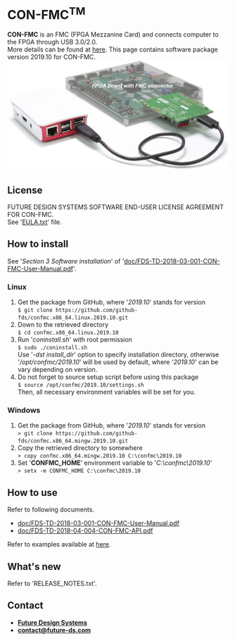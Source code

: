 # CON-FMC<sup>TM</sup>
**CON-FMC** is an FMC (FPGA Mezzanine Card) and connects computer to the FPGA through USB 3.0/2.0.<br>
More details can be found at <a href="http://www.future-ds.com/en/products.html#CON_FMC" target="_blank">here</a>.
This page contains software package version 2019.10 for CON-FMC.
![CON-FMC board](doc/con-fmc-raspberry.png "CON-FMC")

## License
FUTURE DESIGN SYSTEMS SOFTWARE END-USER LICENSE AGREEMENT FOR CON-FMC.<br>
See '[EULA.txt](EULA.txt)' file.

## How to install
See '*Section 3 Software installation*' of '[doc/FDS-TD-2018-03-001-CON-FMC-User-Manual.pdf](doc/FDS-TD-2018-03-001-CON-FMC-User-Manual.pdf)'.

### Linux
 1. Get the package from GitHub, where '*2019.10*' stands for version<br>
   ```$ git clone https://github.com/github-fds/confmc.x86_64.linux.2019.10.git```
 2. Down to the retrieved directory<br>
   ```$ cd confmc.x86_64.linux.2019.10```
 3. Run '*coninstall.sh*' with root permission<br>
   ```$ sudo ./coninstall.sh```<br>
    Use '*-dst install_dir*' option to specify installation directory, otherwise '*/opt/confmc/2019.10*' will be used by default, where '*2019.10*' can be vary depending on version.
 4. Do not forget to source setup script before using this package<br>
    ```$ source /opt/confmc/2019.10/settings.sh```<br>
    Then, all necessary environment variables will be set for you.

### Windows
 1. Get the package from GitHub, where '*2019.10*' stands for version<br>
   ```> git clone https://github.com/github-fds/confmc.x86_64.mingw.2019.10.git```
 2. Copy the retrieved directory to somewhere<br>
   ```> copy confmc.x86_64.mingw.2019.10 C:\confmc\2019.10```
 3. Set '**CONFMC_HOME**' environment variable to '*C:\confmc\2019.10*'<br>
   ```> setx -m CONFMC_HOME C:\confmc\2019.10```

## How to use
Refer to following documents.<br>
* [doc/FDS-TD-2018-03-001-CON-FMC-User-Manual.pdf](doc/FDS-TD-2018-03-001-CON-FMC-User-Manual.pdf)
* [doc/FDS-TD-2018-04-004-CON-FMC-API.pdf](doc/FDS-TD-2018-04-004-CON-FMC-API.pdf)

Refer to examples available at <a href="https://github.com/github-fds/confmc.examples" target="_blank">here</a>.

## What's new
Refer to 'RELEASE_NOTES.txt'.

## Contact
* <a href="http://www.future-ds.com" target="_blank">**Future Design Systems**</a>
* **[contact@future-ds.com](mailto:contact@future-ds.com)**
